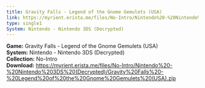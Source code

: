 ```yaml
---
title: Gravity Falls - Legend of the Gnome Gemulets (USA)
link: https://myrient.erista.me/files/No-Intro/Nintendo%20-%20Nintendo%203DS%20(Decrypted)/Gravity%20Falls%20-%20Legend%20of%20the%20Gnome%20Gemulets%20(USA).zip
type: single1
System: Nintendo - Nintendo 3DS (Decrypted)
---
```

<b>Game:</b> Gravity Falls - Legend of the Gnome Gemulets (USA)<br>
<b>System:</b> Nintendo - Nintendo 3DS (Decrypted)<br>
<b>Collection:</b> No-Intro<br>
<b>Download:</b> https://myrient.erista.me/files/No-Intro/Nintendo%20-%20Nintendo%203DS%20(Decrypted)/Gravity%20Falls%20-%20Legend%20of%20the%20Gnome%20Gemulets%20(USA).zip
